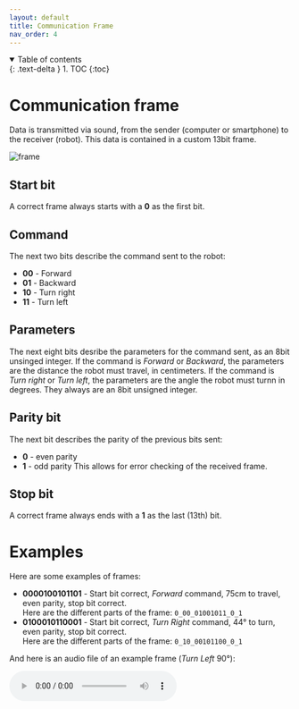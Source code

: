 ```yaml
---
layout: default
title: Communication Frame
nav_order: 4
---
```


<details open markdown="block">
  <summary>
    Table of contents
  </summary>
  {: .text-delta }
1. TOC
{:toc}
</details>

# Communication frame

Data is transmitted via sound, from the sender (computer or smartphone) to the receiver (robot). This data is contained in a custom 13bit frame.

![frame](https://user-images.githubusercontent.com/23436953/227920720-20620f49-efc8-4dc7-a9f1-b80beb2395eb.svg)

## Start bit
A correct frame always starts with a **0** as the first bit.

## Command
The next two bits describe the command sent to the robot:

- **00** - Forward
- **01** - Backward
- **10** - Turn right
- **11** - Turn left

## Parameters
The next eight bits desribe the parameters for the command sent, as an 8bit unsinged integer. If the command is _Forward_ or _Backward_, the parameters are the distance the robot must travel, in centimeters. If the command is _Turn right_ or _Turn left_, the parameters are the angle the robot must turnn in degrees. They always are an 8bit unsigned integer.

## Parity bit
The next bit describes the parity of the previous bits sent:
- **0** - even parity
- **1** - odd parity
This allows for error checking of the received frame.

## Stop bit
A correct frame always ends with a **1** as the last (13th) bit.

# Examples

Here are some examples of frames:

- **0000100101101** - Start bit correct, _Forward_ command, 75cm to travel, even parity, stop bit correct.  
  Here are the different parts of the frame: `0_00_01001011_0_1`  
- **0100010110001** - Start bit correct, _Turn Right_ command, 44° to turn, even parity, stop bit correct.  
  Here are the different parts of the frame: `0_10_00101100_0_1`  

And here is an audio file of an example frame (_Turn Left_ 90°):

<audio controls src="/assets/audio/left90.mp3">
</audio>